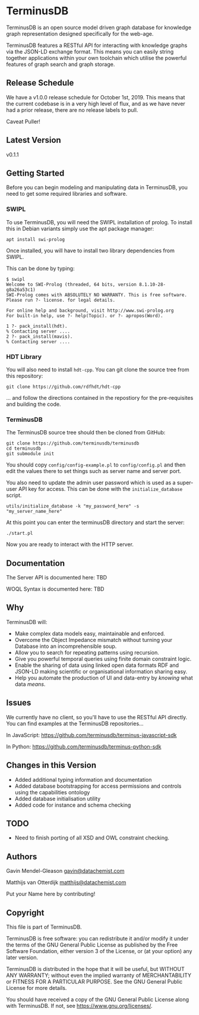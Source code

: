 # TerminusDB

TerminusDB is an open source model driven graph database for knowledge graph representation designed 
specifically for the web-age. 

TerminusDB features a RESTful API for interacting with knowledge graphs via the JSON-LD exchange 
format. This means you can easily string together applications within your own toolchain which 
utilise the powerful features of graph search and graph storage. 

## Release Schedule 

We have a v1.0.0 release schedule for October 1st, 2019. This means
that the current codebase is in a very high level of flux, and as we
have never had a prior release, there are no release labels to pull. 

Caveat Puller! 

## Latest Version 

v0.1.1

## Getting Started

Before you can begin modeling and manipulating data in TerminusDB, you
need to get some required libraries and software.

### SWIPL 

To use TerminusDB, you will need the SWIPL installation of prolog. To install this in Debian variants
simply use the apt package manager: 

```
apt install swi-prolog
```
Once installed, you will have to install two library dependencies from SWIPL. 

This can be done by typing: 

```
$ swipl
Welcome to SWI-Prolog (threaded, 64 bits, version 8.1.10-28-g8a26a53c1)
SWI-Prolog comes with ABSOLUTELY NO WARRANTY. This is free software.
Please run ?- license. for legal details.

For online help and background, visit http://www.swi-prolog.org
For built-in help, use ?- help(Topic). or ?- apropos(Word).

1 ?- pack_install(hdt).
% Contacting server ....
2 ?- pack_install(mavis). 
% Contacting server ....
```

### HDT Library 

You will also need to install `hdt-cpp`. You can git clone the source tree from this repository: 

```
git clone https://github.com/rdfhdt/hdt-cpp
```

... and follow the directions contained in the repostiory for the
pre-requisites and building the code.

### TerminusDB

The TerminusDB source tree should then be cloned from GitHub: 

```
git clone https://github.com/terminusdb/terminusdb
cd terminusdb
git submodule init
```

You should copy `config/config-example.pl` to `config/config.pl` and then 
edit the values there to set things such as server name and server 
port. 

You also need to update the admin user password which is used as a
super-user API key for access. This can be done with the
`initialize_database` script.

```
utils/initialize_database -k "my_password_here" -s "my_server_name_here"
```

At this point you can enter the terminusDB directory and start the server: 

```
./start.pl
```

Now you are ready to interact with the HTTP server. 

## Documentation 

The Server API is documented here: TBD

WOQL Syntax is documented here: TBD

## Why 

TerminusDB will: 

* Make complex data models easy, maintainable and enforced. 
* Overcome the Object Impedance mismatch without turning your Database into an incomprehensible soup. 
* Allow you to search for repeating patterns using recursion. 
* Give you powerful temporal queries using finite domain constraint logic. 
* Enable the sharing of data using linked open data formats RDF and JSON-LD making scientific or organisational information sharing easy.
* Help you automate the production of UI and data-entry by *knowing* what data *means*.

## Issues 

We currently have no client, so you'll have to use the RESTful API directly. You can find 
examples at the TerminusDB repositories...

In JavaScript: https://github.com/terminusdb/terminus-javascript-sdk

In Python: https://github.com/terminusdb/terminus-python-sdk

## Changes in this Version 

* Added additional typing information and documentation
* Added database bootstrapping for access permissions and controls using the capabilities ontology
* Added database initialisation utility 
* Added code for instance and schema checking

## TODO

* Need to finish porting of all XSD and OWL constraint checking. 

## Authors

Gavin Mendel-Gleason <gavin@datachemist.com>

Matthijs van Otterdijk <matthijs@datachemist.com>

Put your Name here by contributing!

## Copyright

This file is part of TerminusDB.

TerminusDB is free software: you can redistribute it and/or modify
it under the terms of the GNU General Public License as published by
the Free Software Foundation, either version 3 of the License, or
(at your option) any later version.

TerminusDB is distributed in the hope that it will be useful,
but WITHOUT ANY WARRANTY; without even the implied warranty of
MERCHANTABILITY or FITNESS FOR A PARTICULAR PURPOSE.  See the
GNU General Public License for more details.

You should have received a copy of the GNU General Public License
along with TerminusDB.  If not, see <https://www.gnu.org/licenses/>.
